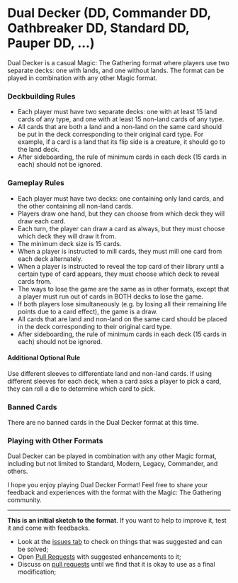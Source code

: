 # Dual Decker (DD, Commander DD, Oathbreaker DD, Standard DD, Pauper DD, ...)
Dual Decker is a casual Magic: The Gathering format where players use two separate decks: one with lands, and one without lands. The format can be played in combination with any other Magic format.

### Deckbuilding Rules
 - Each player must have two separate decks: one with at least 15 land cards of any type, and one with at least 15 non-land cards of any type.
 - All cards that are both a land and a non-land on the same card should be put in the deck corresponding to their original card type. For example, if a card is a land that its flip side is a creature, it should go to the land deck.
 - After sideboarding, the rule of minimum cards in each deck (15 cards in each) should not be ignored.

### Gameplay Rules
 - Each player must have two decks: one containing only land cards, and the other containing all non-land cards.
 - Players draw one hand, but they can choose from which deck they will draw each card.
 - Each turn, the player can draw a card as always, but they must choose which deck they will draw it from.
 - The minimum deck size is 15 cards.
 - When a player is instructed to mill cards, they must mill one card from each deck alternately.
 - When a player is instructed to reveal the top card of their library until a certain type of card appears, they must choose which deck to reveal cards from.
 - The ways to lose the game are the same as in other formats, except that a player must run out of cards in BOTH decks to lose the game.
 - If both players lose simultaneously (e.g. by losing all their remaining life points due to a card effect), the game is a draw.
 - All cards that are land and non-land on the same card should be placed in the deck corresponding to their original card type.
 - After sideboarding, the rule of minimum cards in each deck (15 cards in each) should not be ignored.
 
#### Additional Optional Rule
Use different sleeves to differentiate land and non-land cards. If using different sleeves for each deck, when a card asks a player to pick a card, they can roll a die to determine which card to pick.

### Banned Cards
There are no banned cards in the Dual Decker format at this time.

### Playing with Other Formats
Dual Decker can be played in combination with any other Magic format, including but not limited to Standard, Modern, Legacy, Commander, and others.

I hope you enjoy playing Dual Decker Format! Feel free to share your feedback and experiences with the format with the Magic: The Gathering community.

---

**This is an initial sketch to the format**. If you want to help to improve it, test it and come with feedbacks.

 - Look at the [issues tab](https://github.com/EsterfanoLopes/dual-decker-format/issues) to check on things that was suggested and can be solved; 
 - Open [Pull Requests](https://github.com/EsterfanoLopes/dual-decker-format/pulls) with suggested enhancements to it;
 - Discuss on [pull requests](https://github.com/EsterfanoLopes/dual-decker-format/pulls) until we find that it is okay to use as a final modification;
